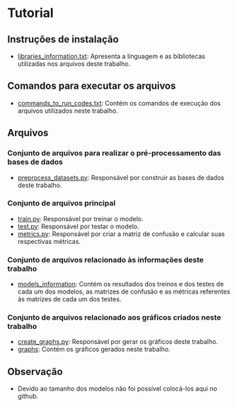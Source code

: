 # Tutorial


## Instruções de instalação

- [libraries_information.txt](informations/libraries_information.txt): Apresenta a linguagem e as bibliotecas utilizadas nos arquivos deste trabalho.


## Comandos para executar os arquivos

- [commands_to_run_codes.txt](informations/commands_to_run_codes.txt): Contém os comandos de execução dos arquivos utilizados neste trabalho.


## Arquivos

### Conjunto de arquivos para realizar o pré-processamento das bases de dados

- [preprocess_datasets.py](code/preprocess_datasets/preprocess_datasets.py): Responsável por construir as bases de dados deste trabalho.


### Conjunto de arquivos principal

- [train.py](code/train.py): Responsável por treinar o modelo.
- [test.py](code/test.py): Responsável por testar o modelo.
- [metrics.py](code/metrics.py): Responsável por criar a matriz de confusão e calcular suas respectivas métricas.


### Conjunto de arquivos relacionado às informações deste trabalho

- [models_information](informations/models_information): Contém os resultados dos treinos e dos testes de cada um dos modelos, as matrizes de confusão e as métricas referentes às matrizes de cada um dos testes.


### Conjunto de arquivos relacionado aos gráficos criados neste trabalho

- [create_graphs.py](code/create_graphs/create_graphs.py): Responsável por gerar os gráficos deste trabalho.
- [graphs](graphs): Contém os gráficos gerados neste trabalho.


## Observação

- Devido ao tamanho dos modelos não foi possível colocá-los aqui no github.
